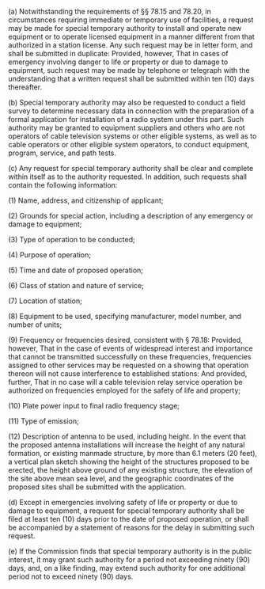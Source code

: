 (a) Notwithstanding the requirements of §§ 78.15 and 78.20, in circumstances requiring immediate or temporary use of facilities, a request may be made for special temporary authority to install and operate new equipment or to operate licensed equipment in a manner different from that authorized in a station license. Any such request may be in letter form, and shall be submitted in duplicate: Provided, however, That in cases of emergency involving danger to life or property or due to damage to equipment, such request may be made by telephone or telegraph with the understanding that a written request shall be submitted within ten (10) days thereafter.

(b) Special temporary authority may also be requested to conduct a field survey to determine necessary data in connection with the preparation of a formal application for installation of a radio system under this part. Such authority may be granted to equipment suppliers and others who are not operators of cable television systems or other eligible systems, as well as to cable operators or other eligible system operators, to conduct equipment, program, service, and path tests.

(c) Any request for special temporary authority shall be clear and complete within itself as to the authority requested. In addition, such requests shall contain the following information:

(1) Name, address, and citizenship of applicant;

(2) Grounds for special action, including a description of any emergency or damage to equipment;

(3) Type of operation to be conducted;

(4) Purpose of operation;

(5) Time and date of proposed operation;

(6) Class of station and nature of service;

(7) Location of station;

(8) Equipment to be used, specifying manufacturer, model number, and number of units;

(9) Frequency or frequencies desired, consistent with § 78.18: Provided, however, That in the case of events of widespread interest and importance that cannot be transmitted successfully on these frequencies, frequencies assigned to other services may be requested on a showing that operation thereon will not cause interference to established stations: And provided, further, That in no case will a cable television relay service operation be authorized on frequencies employed for the safety of life and property;

(10) Plate power input to final radio frequency stage;

(11) Type of emission;

(12) Description of antenna to be used, including height. In the event that the proposed antenna installations will increase the height of any natural formation, or existing manmade structure, by more than 6.1 meters (20 feet), a vertical plan sketch showing the height of the structures proposed to be erected, the height above ground of any existing structure, the elevation of the site above mean sea level, and the geographic coordinates of the proposed sites shall be submitted with the application.
                                    

(d) Except in emergencies involving safety of life or property or due to damage to equipment, a request for special temporary authority shall be filed at least ten (10) days prior to the date of proposed operation, or shall be accompanied by a statement of reasons for the delay in submitting such request.

(e) If the Commission finds that special temporary authority is in the public interest, it may grant such authority for a period not exceeding ninety (90) days, and, on a like finding, may extend such authority for one additional period not to exceed ninety (90) days.

